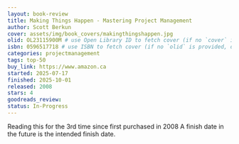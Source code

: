 ```yaml
---
layout: book-review
title: Making Things Happen - Mastering Project Management
author: Scott Berkun
cover: assets/img/book_covers/makingthingshappen.jpg
olid: OL23115900M # use Open Library ID to fetch cover (if no `cover` is provided)
isbn: 0596517718 # use ISBN to fetch cover (if no `olid` is provided, dashes are optional)
categories: projectmanagement
tags: top-50
buy_link: https://www.amazon.ca
started: 2025-07-17
finished: 2025-10-01
released: 2008
stars: 4
goodreads_review:
status: In-Progress
---
```


Reading this for the 3rd time since first purchased in 2008
A finish date in the future is the intended finish date.
